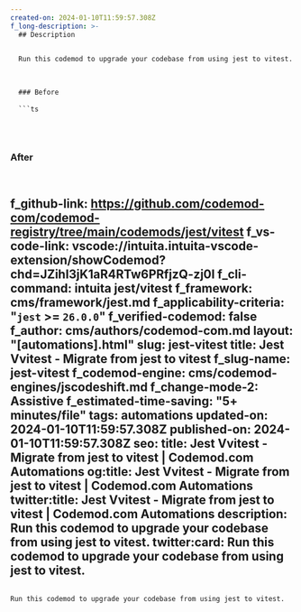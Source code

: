 ```yaml
---
created-on: 2024-01-10T11:59:57.308Z
f_long-description: >-
  ## Description
  

  Run this codemod to upgrade your codebase from using jest to vitest.
  

  
  ### Before
  
  ```ts
  
  
  
  ```
  
  ### After
  
  ```ts
  
  
  
  ```
f_github-link: https://github.com/codemod-com/codemod-registry/tree/main/codemods/jest/vitest
f_vs-code-link: vscode://intuita.intuita-vscode-extension/showCodemod?chd=JZihI3jK1aR4RTw6PRfjzQ-zj0I
f_cli-command: intuita jest/vitest
f_framework: cms/framework/jest.md
f_applicability-criteria: "`jest` >= `26.0.0`"
f_verified-codemod: false
f_author: cms/authors/codemod-com.md
layout: "[automations].html"
slug: jest-vitest
title: Jest Vvitest - Migrate from jest to vitest
f_slug-name: jest-vitest
f_codemod-engine: cms/codemod-engines/jscodeshift.md
f_change-mode-2: Assistive
f_estimated-time-saving: "5+ minutes/file"
tags: automations
updated-on: 2024-01-10T11:59:57.308Z
published-on: 2024-01-10T11:59:57.308Z
seo:
  title: Jest Vvitest - Migrate from jest to vitest | Codemod.com Automations
  og:title: Jest Vvitest - Migrate from jest to vitest | Codemod.com Automations
  twitter:title: Jest Vvitest - Migrate from jest to vitest | Codemod.com Automations
  description: Run this codemod to upgrade your codebase from using jest to vitest.
  twitter:card: Run this codemod to upgrade your codebase from using jest to vitest.
---
```

Run this codemod to upgrade your codebase from using jest to vitest.